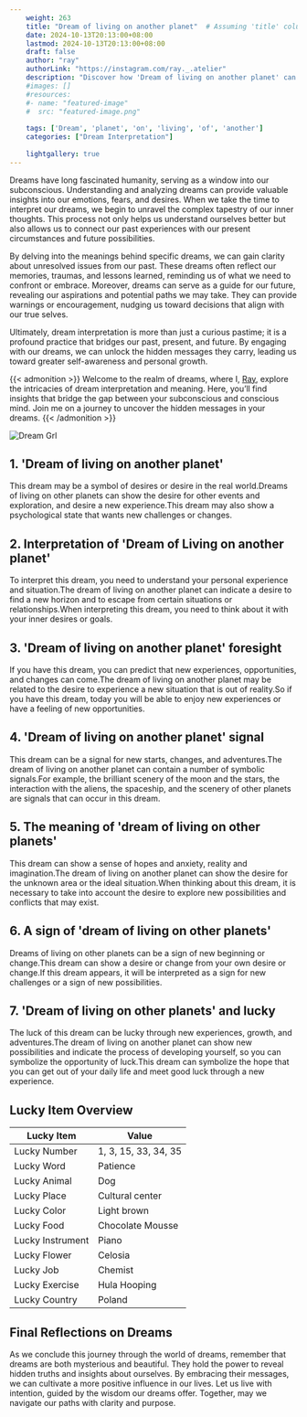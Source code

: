 ```yaml
---
    weight: 263
    title: "Dream of living on another planet"  # Assuming 'title' column exists
    date: 2024-10-13T20:13:00+08:00
    lastmod: 2024-10-13T20:13:00+08:00
    draft: false
    author: "ray"
    authorLink: "https://instagram.com/ray._.atelier"
    description: "Discover how 'Dream of living on another planet' can interpret your future and uncover its significant meanings in your life."
    #images: []
    #resources:
    #- name: "featured-image"
    #  src: "featured-image.png"
    
    tags: ['Dream', 'planet', 'on', 'living', 'of', 'another']
    categories: ["Dream Interpretation"]
    
    lightgallery: true
---
```

    
Dreams have long fascinated humanity, serving as a window into our subconscious. Understanding and analyzing dreams can provide valuable insights into our emotions, fears, and desires. When we take the time to interpret our dreams, we begin to unravel the complex tapestry of our inner thoughts. This process not only helps us understand ourselves better but also allows us to connect our past experiences with our present circumstances and future possibilities.

By delving into the meanings behind specific dreams, we can gain clarity about unresolved issues from our past. These dreams often reflect our memories, traumas, and lessons learned, reminding us of what we need to confront or embrace. Moreover, dreams can serve as a guide for our future, revealing our aspirations and potential paths we may take. They can provide warnings or encouragement, nudging us toward decisions that align with our true selves.

Ultimately, dream interpretation is more than just a curious pastime; it is a profound practice that bridges our past, present, and future. By engaging with our dreams, we can unlock the hidden messages they carry, leading us toward greater self-awareness and personal growth.

{{< admonition >}}
Welcome to the realm of dreams, where I, [Ray](https://instagram.com/ray._.atelier), explore the intricacies of dream interpretation and meaning. Here, you’ll find insights that bridge the gap between your subconscious and conscious mind. Join me on a journey to uncover the hidden messages in your dreams.
{{< /admonition >}}

![Dream Grl](https://cdn.pixabay.com/photo/2017/11/02/03/35/gothic-2910057_1280.jpg "Dream Grl")

## 1. 'Dream of living on another planet'
This dream may be a symbol of desires or desire in the real world.Dreams of living on other planets can show the desire for other events and exploration, and desire a new experience.This dream may also show a psychological state that wants new challenges or changes.

## 2. Interpretation of 'Dream of Living on another planet'
To interpret this dream, you need to understand your personal experience and situation.The dream of living on another planet can indicate a desire to find a new horizon and to escape from certain situations or relationships.When interpreting this dream, you need to think about it with your inner desires or goals.

## 3. 'Dream of living on another planet' foresight
If you have this dream, you can predict that new experiences, opportunities, and changes can come.The dream of living on another planet may be related to the desire to experience a new situation that is out of reality.So if you have this dream, today you will be able to enjoy new experiences or have a feeling of new opportunities.

## 4. 'Dream of living on another planet' signal
This dream can be a signal for new starts, changes, and adventures.The dream of living on another planet can contain a number of symbolic signals.For example, the brilliant scenery of the moon and the stars, the interaction with the aliens, the spaceship, and the scenery of other planets are signals that can occur in this dream.

## 5. The meaning of 'dream of living on other planets'
This dream can show a sense of hopes and anxiety, reality and imagination.The dream of living on another planet can show the desire for the unknown area or the ideal situation.When thinking about this dream, it is necessary to take into account the desire to explore new possibilities and conflicts that may exist.

## 6. A sign of 'dream of living on other planets'
Dreams of living on other planets can be a sign of new beginning or change.This dream can show a desire or change from your own desire or change.If this dream appears, it will be interpreted as a sign for new challenges or a sign of new possibilities.

## 7. 'Dream of living on other planets' and lucky
The luck of this dream can be lucky through new experiences, growth, and adventures.The dream of living on another planet can show new possibilities and indicate the process of developing yourself, so you can symbolize the opportunity of luck.This dream can symbolize the hope that you can get out of your daily life and meet good luck through a new experience.

## Lucky Item Overview
| Lucky Item          | Value              |
|---------------|--------------------|
| Lucky Number        | 1, 3, 15, 33, 34, 35  |
| Lucky Word          | Patience |
| Lucky Animal        | Dog |
| Lucky Place         | Cultural center     |
| Lucky Color         | Light brown     |
| Lucky Food          | Chocolate Mousse      |
| Lucky Instrument    | Piano |
| Lucky Flower        | Celosia    |
| Lucky Job           | Chemist       |
| Lucky Exercise      | Hula Hooping  |
| Lucky Country       | Poland    |


##  Final Reflections on Dreams

As we conclude this journey through the world of dreams, remember that dreams are both mysterious and beautiful. They hold the power to reveal hidden truths and insights about ourselves. By embracing their messages, we can cultivate a more positive influence in our lives. Let us live with intention, guided by the wisdom our dreams offer. Together, may we navigate our paths with clarity and purpose.
